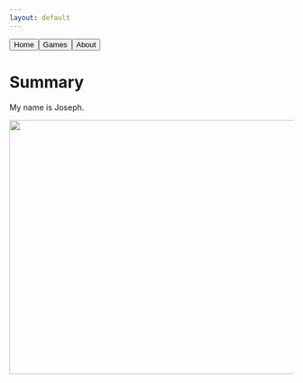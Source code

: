 ```yaml
---
layout: default
---
```

<button type="button" class="btn btn-primary">Home</button><button type="button" class="btn btn-primary">Games</button><button type="button" class="btn btn-primary">About</button>

# Summary
My name is Joseph.

<p align="center">
  <img width="600" height="450" src="https://media.giphy.com/media/vFKqnCdLPNOKc/giphy.gif">
</p>

&nbsp;
